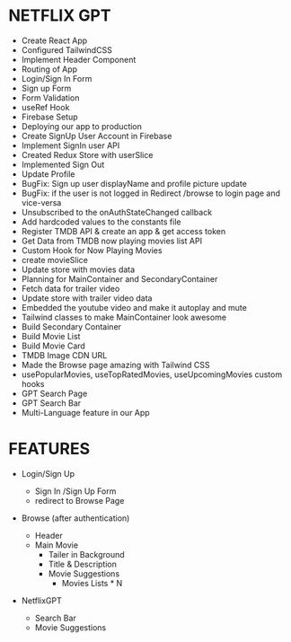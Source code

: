 # NETFLIX GPT

- Create React App
- Configured TailwindCSS
- Implement Header Component
- Routing of App
- Login/Sign In Form
- Sign up Form
- Form Validation
- useRef Hook
- Firebase Setup
- Deploying our app to production
- Create SignUp User Account in Firebase
- Implement SignIn user API
- Created Redux Store with userSlice
- Implemented Sign Out
- Update Profile
- BugFix: Sign up user displayName and profile picture update
- BugFix: if the user is not logged in Redirect /browse to login page and vice-versa
- Unsubscribed to the onAuthStateChanged callback
- Add hardcoded values to the constants file
- Register TMDB API & create an app & get access token
- Get Data from TMDB now playing movies list API
- Custom Hook for Now Playing Movies
- create movieSlice
- Update store with movies data
- Planning for MainContainer and SecondaryContainer
- Fetch data for trailer video
- Update store with trailer video data
- Embedded the youtube video and make it autoplay and mute
- Tailwind classes to make MainContainer look awesome
- Build Secondary Container
- Build Movie List
- Build Movie Card
- TMDB Image CDN URL
- Made the Browse page amazing with Tailwind CSS
- usePopularMovies, useTopRatedMovies, useUpcomingMovies custom hooks
- GPT Search Page
- GPT Search Bar
- Multi-Language feature in our App

# FEATURES

- Login/Sign Up

  - Sign In /Sign Up Form
  - redirect to Browse Page

- Browse (after authentication)

  - Header
  - Main Movie
    - Tailer in Background
    - Title & Description
    - Movie Suggestions
      - Movies Lists \* N

- NetflixGPT
  - Search Bar
  - Movie Suggestions
